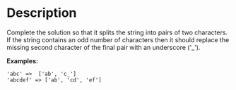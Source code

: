 # Description

Complete the solution so that it splits the string into pairs of two characters. If the string contains an odd number of characters then it should replace the missing second character of the final pair with an underscore ('\_').

**Examples:**

```
'abc' =>  ['ab', 'c_']
'abcdef' => ['ab', 'cd', 'ef']
```

